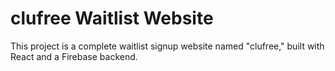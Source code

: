# clufree Waitlist Website

This project is a complete waitlist signup website named "clufree," built with React and a Firebase backend.

